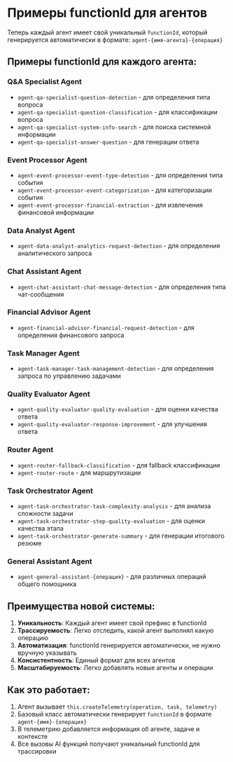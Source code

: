 # Примеры functionId для агентов

Теперь каждый агент имеет свой уникальный `functionId`, который генерируется автоматически в формате:
`agent-{имя-агента}-{операция}`

## Примеры functionId для каждого агента:

### Q&A Specialist Agent
- `agent-qa-specialist-question-detection` - для определения типа вопроса
- `agent-qa-specialist-question-classification` - для классификации вопроса
- `agent-qa-specialist-system-info-search` - для поиска системной информации
- `agent-qa-specialist-answer-question` - для генерации ответа

### Event Processor Agent
- `agent-event-processor-event-type-detection` - для определения типа события
- `agent-event-processor-event-categorization` - для категоризации события
- `agent-event-processor-financial-extraction` - для извлечения финансовой информации

### Data Analyst Agent
- `agent-data-analyst-analytics-request-detection` - для определения аналитического запроса

### Chat Assistant Agent
- `agent-chat-assistant-chat-message-detection` - для определения типа чат-сообщения

### Financial Advisor Agent
- `agent-financial-advisor-financial-request-detection` - для определения финансового запроса

### Task Manager Agent
- `agent-task-manager-task-management-detection` - для определения запроса по управлению задачами

### Quality Evaluator Agent
- `agent-quality-evaluator-quality-evaluation` - для оценки качества ответа
- `agent-quality-evaluator-response-improvement` - для улучшения ответа

### Router Agent
- `agent-router-fallback-classification` - для fallback классификации
- `agent-router-route` - для маршрутизации

### Task Orchestrator Agent
- `agent-task-orchestrator-task-complexity-analysis` - для анализа сложности задачи
- `agent-task-orchestrator-step-quality-evaluation` - для оценки качества этапа
- `agent-task-orchestrator-generate-summary` - для генерации итогового резюме

### General Assistant Agent
- `agent-general-assistant-{операция}` - для различных операций общего помощника

## Преимущества новой системы:

1. **Уникальность**: Каждый агент имеет свой префикс в functionId
2. **Трассируемость**: Легко отследить, какой агент выполнял какую операцию
3. **Автоматизация**: functionId генерируется автоматически, не нужно вручную указывать
4. **Консистентность**: Единый формат для всех агентов
5. **Масштабируемость**: Легко добавлять новые агенты и операции

## Как это работает:

1. Агент вызывает `this.createTelemetry(operation, task, telemetry)`
2. Базовый класс автоматически генерирует `functionId` в формате `agent-{имя}-{операция}`
3. В телеметрию добавляется информация об агенте, задаче и контексте
4. Все вызовы AI функций получают уникальный functionId для трассировки
